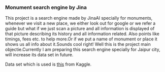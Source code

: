 ### Monument search engine by Jina

This project is a search engine made by JinaAI specially for monuments, whenever we visit a new place, we either look out for google or we refer a guide but what if we just scan a picture and all information is displayed of that picture describing its history and all information related. Also points like timings, fees etc. to help more.Or if we put a name of monument or place it shows us all info about it.Sounds cool right! Well this is the project main objectie.Currently I am preparing this search engine specially for Jaipur city, will increase its data set in future.


Data set which is used is [this](https://www.kaggle.com/ishikajohari/jaipur-attractions-and-hotels) from Kaggle.
